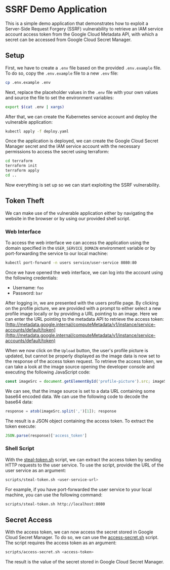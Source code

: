 # SSRF Demo Application

This is a simple demo application that demonstrates how to exploit a Server-Side Request Forgery (SSRF) vulnerability to retrieve an IAM service account access token from the Google Cloud Metadata API, with which a secret can be accessed from Google Cloud Secret Manager.


## Setup

First, we have to create a `.env` file based on the provided `.env.example` file. To do so, copy the `.env.example` file to a new `.env` file:

```bash
cp .env.example .env
```

Next, replace the placeholder values in the `.env` file with your own values and source the file to set the environment variables:

```bash
export $(cat .env | xargs)
```

After that, we can create the Kubernetes service account and deploy the vulnerable application:

```bash
kubectl apply -f deploy.yaml
```

Once the application is deployed, we can create the Google Cloud Secret Manager secret and the IAM service account with the necessary permissions to access the secret using terraform:

```bash
cd terraform
terraform init
terraform apply
cd ..
```

Now everything is set up so we can start exploiting the SSRF vulnerability.


## Token Theft

We can make use of the vulnerable application either by navigating the website in the browser or by using our provided shell script.

### Web Interface

To access the web interface we can access the application using the domain specified in the `USER_SERVICE_DOMAIN` environment variable or by port-forwarding the service to our local machine:

```bash
kubectl port-forward -n users service/user-service 8080:80
```

Once we have opened the web interface, we can log into the account using the following credentials:

- Username: `foo`
- Password: `bar`

After logging in, we are presented with the users profile page. By clicking on the profile picture, we are provided with a prompt to either select a new profile image locally or by providing a URL pointing to an image. Here we can enter the URL pointing to the metadata API to retrieve the access token: [http://metadata.google.internal/computeMetadata/v1/instance/service-accounts/default/token](http://metadata.google.internal/computeMetadata/v1/instance/service-accounts/default/token)

When we now click on the `Upload` button, the user's profile picture is updated, but cannot be properly displayed as the image data is now set to the response of the access token request. To retrieve the access token, we can take a look at the image source opening the developer console and executing the following JavaScript code:

```javascript
const imageSrc = document.getElementById('profile-picture').src; imageSrc
``` 

We can see, that the image source is set to a data URL containing some base64 encoded data. We can use the following code to decode the base64 data:

```javascript
response = atob(imageSrc.split(',')[1]); response
```

The result is a JSON object containing the access token. To extract the token execute:

```javascript
JSON.parse(response)['access_token']
```

### Shell Script

With the [steal-token.sh](scripts/steal-token.sh) script, we can extract the access token by sending HTTP requests to the user service. To use the script, provide the URL of the user service as an argument:

```bash
scripts/steal-token.sh <user-service-url>
```

For example, if you have port-forwarded the user service to your local machine, you can use the following command:

```bash
scripts/steal-token.sh http://localhost:8080
```


## Secret Access

With the access token, we can now access the secret stored in Google Cloud Secret Manager. To do so, we can use the [access-secret.sh](scripts/access-secret.sh) script. The script requires the access token as an argument:

```bash
scripts/access-secret.sh <access-token>
```

The result is the value of the secret stored in Google Cloud Secret Manager.